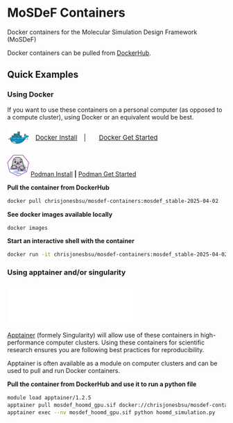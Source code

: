 # MoSDeF Containers
Docker containers for the Molecular Simulation Design Framework (MoSDeF)

Docker containers can be pulled from [DockerHub](https://hub.docker.com/repository/docker/chrisjonesbsu/mosdef-containers/general).


## Quick Examples

### Using Docker
If you want to use these containers on a personal computer (as opposed to a compute cluster), using Docker or an equivalent would be best.

<div style="display: flex; align-items: center;">
  <img src=".images/docker.png" width="50" alt="Docker" />
  <a href="https://docs.docker.com/engine/install" style="font-size: 15px; margin-left: 15px;">Docker Install</a>
  <span style="font-size: 15px; margin: 0 15px;">|</span>
  <a href="https://www.docker.com/get-started/" style="font-size: 15px; margin-left: 15px;">Docker Get Started</a>
</div>

<img src=".images/podman.png" width="50"/> [Podman Install](https://podman.io/docs/installation) **|** [Podman Get Started](https://podman.io/get-started)

**Pull the container from DockerHub**
```bash
docker pull chrisjonesbsu/mosdef-containers:mosdef_stable-2025-04-02
```

**See docker images available locally**
```bash
docker images
```

**Start an interactive shell with the container**
```bash
docker run -it chrisjonesbsu/mosdef-containers:mosdef_stable-2025-04-02
```


### Using apptainer and/or singularity
<img src=".images/apptainer.svg" width=300/>

[Apptainer](https://apptainer.org/) (formely Singularity) will allow use of these containers in high-performance computer clusters.
Using these containers for scientific research ensures you are following best practices for reproducibility.

Apptainer is often available as a module on computer clusters and can be used to pull and run Docker containers.

**Pull the container from DockerHub and use it to run a python file**
```bash
module load apptainer/1.2.5
apptainer pull mosdef_hoomd_gpu.sif docker://chrisjonesbsu/mosdef-containers:mosdef_hoomd_gpu-2025-04-03
apptainer exec --nv mosdef_hoomd_gpu.sif python hoomd_simulation.py
```

